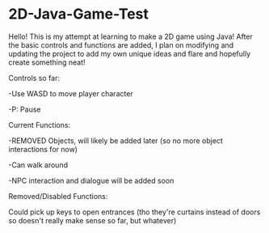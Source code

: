 # 2D-Java-Game-Test

Hello! This is my attempt at learning to make a 2D game using Java!
After the basic controls and functions are added, I plan on modifying and updating the project
to add my own unique ideas and flare and hopefully create something neat!

Controls so far:

-Use WASD to move player character

-P: Pause

Current Functions:

-REMOVED Objects, will likely be added later (so no more object interactions for now)

-Can walk around

-NPC interaction and dialogue will be added soon

Removed/Disabled Functions:

Could pick up keys to open entrances (tho they're curtains instead of doors so doesn't really make sense so far, but whatever)
